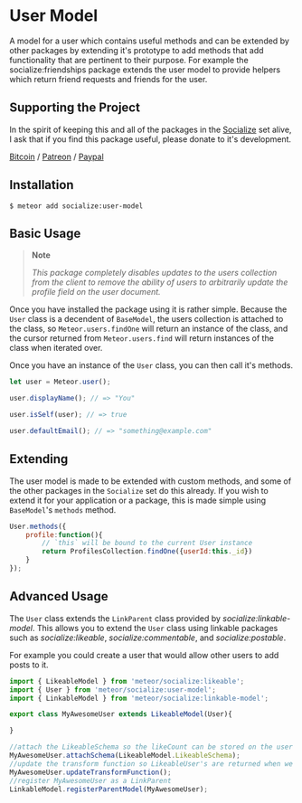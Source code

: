 # User Model #

A model for a user which contains useful methods and can be extended by other packages by extending it's prototype to add methods that add functionality that are pertinent to their purpose. For example the socialize:friendships package extends the user model to provide helpers which return friend requests and friends for the user.

## Supporting the Project ##
In the spirit of keeping this and all of the packages in the [Socialize](https://atmospherejs.com/socialize) set alive, I ask that if you find this package useful, please donate to it's development.

[Bitcoin](https://www.coinbase.com/checkouts/4a52f56a76e565c552b6ecf118461287) / [Patreon](https://www.patreon.com/user?u=4866588) / [Paypal](https://www.paypal.me/copleykj)

## Installation ##

```shell
$ meteor add socialize:user-model
```

## Basic Usage ##

> __Note__
>    
> _This package completely disables updates to the users collection from the client to remove the ability of users to arbitrarily update the profile field on the user document._

Once you have installed the package using it is rather simple. Because the `User` class is a decendent of `BaseModel`, the users collection is attached to the class, so `Meteor.users.findOne` will return an instance of the class, and the cursor returned from `Meteor.users.find` will return instances of the class when iterated over.

Once you have an instance of the `User` class, you can then call it's methods.

```javascript
let user = Meteor.user();

user.displayName(); // => "You"

user.isSelf(user); // => true

user.defaultEmail(); // => "something@example.com"
```

## Extending ##

The user model is made to be extended with custom methods, and some of the other packages in the `Socialize` set do this already. If you wish to extend it for your application or a package, this is made simple using `BaseModel`'s `methods` method.

```javascript
User.methods({
    profile:function(){
        // `this` will be bound to the current User instance
        return ProfilesCollection.findOne({userId:this._id})
    }
});
```

## Advanced Usage ##

The `User` class extends the `LinkParent` class provided by _socialize:linkable-model_. This allows you to extend the `User` class using linkable packages such as _socialize:likeable_, _socialize:commentable_, and _socialize:postable_.

For example you could create a user that would allow other users to add posts to it.

```javascript
import { LikeableModel } from 'meteor/socialize:likeable';
import { User } from 'meteor/socialize:user-model';
import { LinkableModel } from 'meteor/socialize:linkable-model';

export class MyAwesomeUser extends LikeableModel(User){

}

//attach the LikeableSchema so the likeCount can be stored on the user
MyAwesomeUser.attachSchema(LikeableModel.LikeableSchema);
//update the transform function so LikeableUser's are returned when we call find or findOne on the users collection
MyAwesomeUser.updateTransformFunction();
//register MyAwesomeUser as a LinkParent
LinkableModel.registerParentModel(MyAwesomeUser);
```

